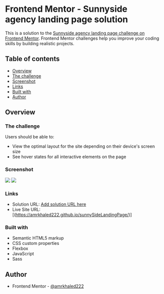 # Frontend Mentor - Sunnyside agency landing page solution

This is a solution to the [Sunnyside agency landing page challenge on Frontend Mentor](https://www.frontendmentor.io/challenges/sunnyside-agency-landing-page-7yVs3B6ef). Frontend Mentor challenges help you improve your coding skills by building realistic projects.

## Table of contents

- [Overview](#overview)
- [The challenge](#the-challenge)
- [Screenshot](#screenshot)
- [Links](#links)
- [Built with](#built-with)
- [Author](#author)

## Overview

### The challenge

Users should be able to:

- View the optimal layout for the site depending on their device's screen size
- See hover states for all interactive elements on the page

### Screenshot

![](./desktopDesign.png.jpg)
![](./mobileDesign.png.png.jpg)

### Links

- Solution URL: [Add solution URL here](https://your-solution-url.com)
- Live Site URL: [(https://amrkhaled222.github.io/sunnySideLandingPage/)]

### Built with

- Semantic HTML5 markup
- CSS custom properties
- Flexbox
- JavaScript
- Sass

## Author

- Frontend Mentor - [@amrkhaled222](https://www.frontendmentor.io/profile/amrkhaled222)

